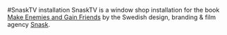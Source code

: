 #SnaskTV installation
SnaskTV is a window shop installation for the book [Make Enemies and Gain Friends](http://snask.com/about-us/#/make-enemies-2/) by the Swedish design, branding & film agency [Snask](http://snask.com).